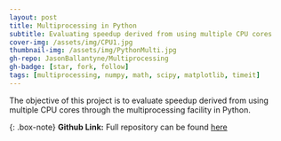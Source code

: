 ```yaml
---
layout: post
title: Multiprocessing in Python
subtitle: Evaluating speedup derived from using multiple CPU cores
cover-img: /assets/img/CPU1.jpg
thumbnail-img: /assets/img/PythonMulti.jpg
gh-repo: JasonBallantyne/Multiprocessing
gh-badge: [star, fork, follow]
tags: [multiprocessing, numpy, math, scipy, matplotlib, timeit]
---
```


The objective of this project is to evaluate speedup derived from using multiple CPU cores through the multiprocessing facility in Python.

{: .box-note}
**Github Link:** Full repository can be found [here](https://github.com/JasonBallantyne/Multiprocessing)
